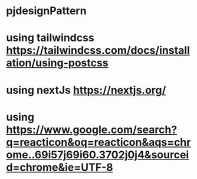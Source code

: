 # pjdesignPattern
# using tailwindcss https://tailwindcss.com/docs/installation/using-postcss
# using nextJs https://nextjs.org/
# using https://www.google.com/search?q=reacticon&oq=reacticon&aqs=chrome..69i57j69i60.3702j0j4&sourceid=chrome&ie=UTF-8
